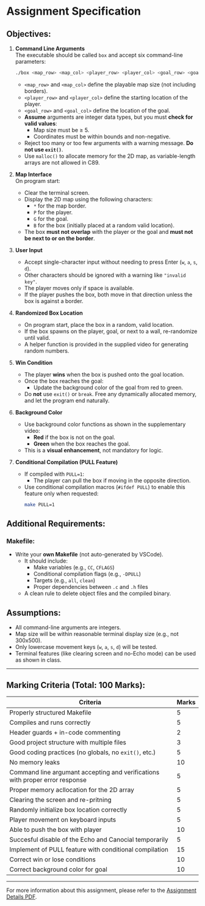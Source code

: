 # Assignment Specification

## Objectives:

1. **Command Line Arguments**  
   The executable should be called `box` and accept six command-line parameters:
   ```bash
   ./box <map_row> <map_col> <player_row> <player_col> <goal_row> <goal_col>
   ```
   - `<map_row>` and `<map_col>` define the playable map size (not including borders).
   - `<player_row>` and `<player_col>` define the starting location of the player.
   - `<goal_row>` and `<goal_col>` define the location of the goal.
   - **Assume** arguments are integer data types, but you must **check for valid values**:
     - Map size must be ≥ 5.
     - Coordinates must be within bounds and non-negative.
   - Reject too many or too few arguments with a warning message. **Do not use `exit()`**.
   - Use `malloc()` to allocate memory for the 2D map, as variable-length arrays are not allowed in C89.

2. **Map Interface**  
   On program start:
   - Clear the terminal screen.
   - Display the 2D map using the following characters:
     - `*` for the map border.
     - `P` for the player.
     - `G` for the goal.
     - `B` for the box (initially placed at a random valid location).
   - The box **must not overlap** with the player or the goal and **must not be next to or on the border**.

3. **User Input**  
   - Accept single-character input without needing to press Enter (`w`, `a`, `s`, `d`).
   - Other characters should be ignored with a warning like `"invalid key"`.
   - The player moves only if space is available.
   - If the player pushes the box, both move in that direction unless the box is against a border.

4. **Randomized Box Location**  
   - On program start, place the box in a random, valid location.
   - If the box spawns on the player, goal, or next to a wall, re-randomize until valid.
   - A helper function is provided in the supplied video for generating random numbers.

5. **Win Condition**  
   - The player **wins** when the box is pushed onto the goal location.
   - Once the box reaches the goal:
     - Update the background color of the goal from red to green.
   - Do **not** use `exit()` or `break`. Free any dynamically allocated memory, and let the program end naturally.

6. **Background Color**  
   - Use background color functions as shown in the supplementary video:
     - **Red** if the box is not on the goal.
     - **Green** when the box reaches the goal.
   - This is a **visual enhancement**, not mandatory for logic.

7. **Conditional Compilation (PULL Feature)**  
   - If compiled with `PULL=1`:
     - The player can pull the box if moving in the opposite direction.
   - Use conditional compilation macros (`#ifdef PULL`) to enable this feature only when requested:
     ```bash
     make PULL=1
     ```

## Additional Requirements:
### Makefile:
- Write your **own Makefile** (not auto-generated by VSCode).
   - It should include:
     - Make variables (e.g., `CC`, `CFLAGS`)
     - Conditional compilation flags (e.g., `-DPULL`)
     - Targets (e.g., `all`, `clean`)
     - Proper dependencies between `.c` and `.h` files
   - A clean rule to delete object files and the compiled binary.

## Assumptions:

- All command-line arguments are integers.
- Map size will be within reasonable terminal display size (e.g., not 300x500).
- Only lowercase movement keys (`w`, `a`, `s`, `d`) will be tested.
- Terminal features (like clearing screen and no-Echo mode) can be used as shown in class.

---

## Marking Criteria (Total: 100 Marks):

| Criteria | Marks |
|---------|-------|
| Properly structured Makefile | 5 |
| Compiles and runs correctly | 5 |
| Header guards + in-code commenting | 2 |
| Good project structure with multiple files | 3 |
| Good coding practices (no globals, no `exit()`, etc.) | 5 |
| No memory leaks | 10 |
| Command line argumant accepting and verifications with proper error response | 5 |
| Proper memory acllocation for the 2D array | 5 |
| Clearing the screen and re-pritning | 5 |
| Randomly initialize box location correctly | 5 |
| Player movement on keyboard inputs | 5 |
| Able to push the box with player | 10 |
| Succesful disable of the Echo and Canocial temporarily | 5 |
| Implement of PULL feature with conditional compilation | 15 |
| Correct win or lose conditions | 10 |
| Correct background color for goal | 10 |

---

For more information about this assignment, please refer to the [Assignment Details PDF](/UCP_2023_S1_Assignment_1.pdf).
